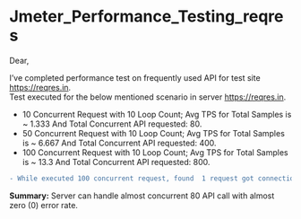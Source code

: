 # Jmeter_Performance_Testing_reqres
Dear, 

I’ve completed performance test on frequently used API for test site https://reqres.in. <br />
Test executed for the below mentioned scenario in server https://reqres.in. 

* 10 Concurrent Request with 10 Loop Count; Avg TPS for Total Samples is ~ 1.333 And Total Concurrent API requested: 80.
* 50 Concurrent Request with 10 Loop Count; Avg TPS for Total Samples is ~ 6.667 And Total Concurrent API requested: 400.
* 100 Concurrent Request with 10 Loop Count; Avg TPS for Total Samples is ~ 13.3 And Total Concurrent API requested: 800.
```diff
- While executed 100 concurrent request, found  1 request got connection timeout and error rate is 0.13%.
```
**Summary:** Server can handle almost concurrent 80 API call with almost zero (0) error rate.
